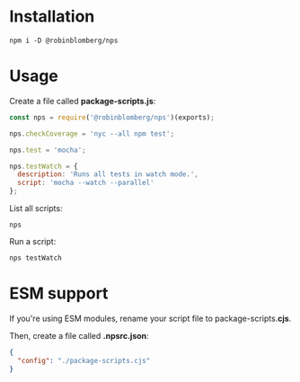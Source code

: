 # Installation

```
npm i -D @robinblomberg/nps
```

# Usage

Create a file called **package-scripts.js**:

```javascript
const nps = require('@robinblomberg/nps')(exports);

nps.checkCoverage = 'nyc --all npm test';

nps.test = 'mocha';

nps.testWatch = {
  description: 'Runs all tests in watch mode.',
  script: 'mocha --watch --parallel'
};
```

List all scripts:

```
nps
```

Run a script:

```
nps testWatch
```

# ESM support

If you're using ESM modules, rename your script file to package-scripts.**cjs**.

Then, create a file called **.npsrc.json**:

```json
{
  "config": "./package-scripts.cjs"
}
```
